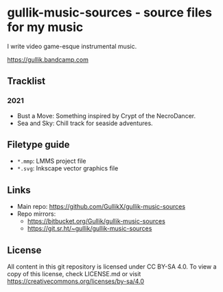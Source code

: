 # gullik-music-sources - source files for my music

I write video game-esque instrumental music.

https://gullik.bandcamp.com


## Tracklist

### 2021

* Bust a Move: Something inspired by Crypt of the NecroDancer.
* Sea and Sky: Chill track for seaside adventures.


## Filetype guide

* `*.mmp`: LMMS project file
* `*.svg`: Inkscape vector graphics file


## Links

* Main repo: https://github.com/GullikX/gullik-music-sources
* Repo mirrors:
    * https://bitbucket.org/Gullik/gullik-music-sources
    * https://git.sr.ht/~gullik/gullik-music-sources


## License

All content in this git repository is licensed under CC BY-SA 4.0. To view a copy of this license, check LICENSE.md or visit https://creativecommons.org/licenses/by-sa/4.0
